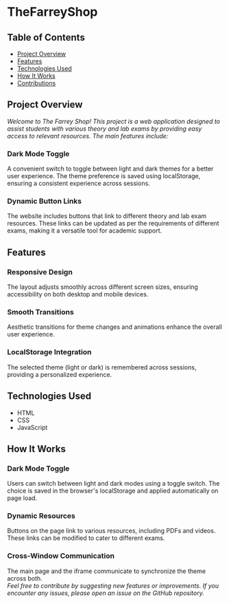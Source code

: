 # TheFarreyShop

<h2>Table of Contents</h2>
<ul>
  <li><a href="#project-overview">Project Overview</a></li>
  <li><a href="#features">Features</a></li>
  <li><a href="#technologies-used">Technologies Used</a></li>
  <li><a href="#how-it-works">How It Works</a></li>
  <li><a href="#contributions">Contributions</a></li>
</ul>

<h2 id="project-overview">Project Overview</h2>
<i>Welcome to The Farrey Shop! This project is a web application designed to assist students with various theory and lab exams by providing easy access to relevant resources. The main features include:</i>
<h3>Dark Mode Toggle</h3>
A convenient switch to toggle between light and dark themes for a better user experience. The theme preference is saved using localStorage, ensuring a consistent experience across sessions.
<h3>Dynamic Button Links</h3>
The website includes buttons that link to different theory and lab exam resources. These links can be updated as per the requirements of different exams, making it a versatile tool for academic support.

<h2 id="features">Features</h2>
<h3>Responsive Design</h3>
The layout adjusts smoothly across different screen sizes, ensuring accessibility on both desktop and mobile devices.
<h3>Smooth Transitions</h3>
Aesthetic transitions for theme changes and animations enhance the overall user experience.
<h3>LocalStorage Integration</h3>
The selected theme (light or dark) is remembered across sessions, providing a personalized experience.

<h2 id="technologies-used">Technologies Used</h2>
<ul>
  <li>HTML</li>
  <li>CSS</li>
  <li>JavaScript</li>
</ul>

<h2 id="how-it-works">How It Works</h2>
<h3>Dark Mode Toggle</h3>
Users can switch between light and dark modes using a toggle switch. The choice is saved in the browser's localStorage and applied automatically on page load.
<h3>Dynamic Resources</h3>
Buttons on the page link to various resources, including PDFs and videos. These links can be modified to cater to different exams.
<h3>Cross-Window Communication</h3>
The main page and the iframe communicate to synchronize the theme across both.
<br>
<i>Feel free to contribute by suggesting new features or improvements. If you encounter any issues, please open an issue on the GitHub repository.</i>
